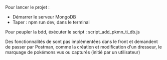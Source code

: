 Pour lancer le projet :
- Démarrer le serveur MongoDB
- Taper : npm run dev, dans le terminal

Pour peupler la bdd, éxécuter le script : script_add_pkmn_ti_db.js

Des fonctionnalités de sont pas implémentées dans le front et demandent de passer par Postman,
comme la création et modification d'un dresseur, le marquage de pokémons vus ou capturés (initié par un utilisateur)